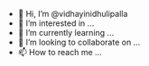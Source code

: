 - 👋 Hi, I’m @vidhayinidhulipalla
- 👀 I’m interested in ...
- 🌱 I’m currently learning ...
- 💞️ I’m looking to collaborate on ...
- 📫 How to reach me ...

<!---
vidhayinidhulipalla/vidhayinidhulipalla is a ✨ special ✨ repository because its `README.md` (this file) appears on your GitHub profile.
You can click the Preview link to take a look at your changes.
--->
